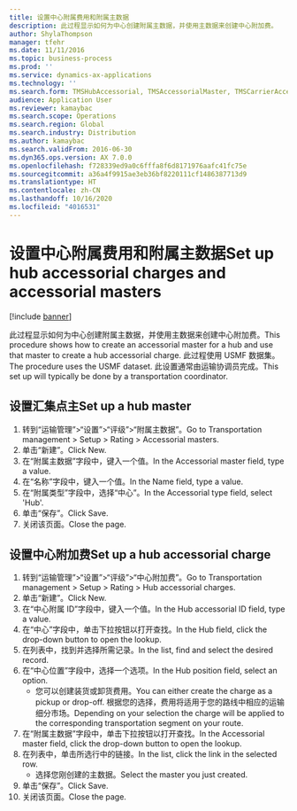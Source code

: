 ```yaml
---
title: 设置中心附属费用和附属主数据
description: 此过程显示如何为中心创建附属主数据，并使用主数据来创建中心附加费。
author: ShylaThompson
manager: tfehr
ms.date: 11/11/2016
ms.topic: business-process
ms.prod: ''
ms.service: dynamics-ax-applications
ms.technology: ''
ms.search.form: TMSHubAccessorial, TMSAccessorialMaster, TMSCarrierAccessorial
audience: Application User
ms.reviewer: kamaybac
ms.search.scope: Operations
ms.search.region: Global
ms.search.industry: Distribution
ms.author: kamaybac
ms.search.validFrom: 2016-06-30
ms.dyn365.ops.version: AX 7.0.0
ms.openlocfilehash: f728339ed9a0c6fffa8f6d8171976aafc41fc75e
ms.sourcegitcommit: a36a4f9915ae3eb36bf8220111cf1486387713d9
ms.translationtype: HT
ms.contentlocale: zh-CN
ms.lasthandoff: 10/16/2020
ms.locfileid: "4016531"
---
```

# <a name="set-up-hub-accessorial-charges-and-accessorial-masters"></a><span data-ttu-id="9af3d-103">设置中心附属费用和附属主数据</span><span class="sxs-lookup"><span data-stu-id="9af3d-103">Set up hub accessorial charges and accessorial masters</span></span>

[!include [banner](../../includes/banner.md)]

<span data-ttu-id="9af3d-104">此过程显示如何为中心创建附属主数据，并使用主数据来创建中心附加费。</span><span class="sxs-lookup"><span data-stu-id="9af3d-104">This procedure shows how to create an accessorial master for a hub and use that master to create a hub accessorial charge.</span></span> <span data-ttu-id="9af3d-105">此过程使用 USMF 数据集。</span><span class="sxs-lookup"><span data-stu-id="9af3d-105">The procedure uses the USMF dataset.</span></span> <span data-ttu-id="9af3d-106">此设置通常由运输协调员完成。</span><span class="sxs-lookup"><span data-stu-id="9af3d-106">This set up will typically be done by a transportation coordinator.</span></span>


## <a name="set-up-a-hub-master"></a><span data-ttu-id="9af3d-107">设置汇集点主</span><span class="sxs-lookup"><span data-stu-id="9af3d-107">Set up a hub master</span></span>
1. <span data-ttu-id="9af3d-108">转到“运输管理”>“设置”>“评级”>“附属主数据”。</span><span class="sxs-lookup"><span data-stu-id="9af3d-108">Go to Transportation management > Setup > Rating > Accessorial masters.</span></span>
2. <span data-ttu-id="9af3d-109">单击“新建”。</span><span class="sxs-lookup"><span data-stu-id="9af3d-109">Click New.</span></span>
3. <span data-ttu-id="9af3d-110">在“附属主数据”字段中，键入一个值。</span><span class="sxs-lookup"><span data-stu-id="9af3d-110">In the Accessorial master field, type a value.</span></span>
4. <span data-ttu-id="9af3d-111">在“名称”字段中，键入一个值。</span><span class="sxs-lookup"><span data-stu-id="9af3d-111">In the Name field, type a value.</span></span>
5. <span data-ttu-id="9af3d-112">在“附属类型”字段中，选择“中心”。</span><span class="sxs-lookup"><span data-stu-id="9af3d-112">In the Accessorial type field, select 'Hub'.</span></span>
6. <span data-ttu-id="9af3d-113">单击“保存”。</span><span class="sxs-lookup"><span data-stu-id="9af3d-113">Click Save.</span></span>
7. <span data-ttu-id="9af3d-114">关闭该页面。</span><span class="sxs-lookup"><span data-stu-id="9af3d-114">Close the page.</span></span>

## <a name="set-up-a-hub-accessorial-charge"></a><span data-ttu-id="9af3d-115">设置中心附加费</span><span class="sxs-lookup"><span data-stu-id="9af3d-115">Set up a hub accessorial charge</span></span>
1. <span data-ttu-id="9af3d-116">转到“运输管理”>“设置”>“评级”>“中心附加费”。</span><span class="sxs-lookup"><span data-stu-id="9af3d-116">Go to Transportation management > Setup > Rating > Hub accessorial charges.</span></span>
2. <span data-ttu-id="9af3d-117">单击“新建”。</span><span class="sxs-lookup"><span data-stu-id="9af3d-117">Click New.</span></span>
3. <span data-ttu-id="9af3d-118">在“中心附属 ID”字段中，键入一个值。</span><span class="sxs-lookup"><span data-stu-id="9af3d-118">In the Hub accessorial ID field, type a value.</span></span>
4. <span data-ttu-id="9af3d-119">在“中心”字段中，单击下拉按钮以打开查找。</span><span class="sxs-lookup"><span data-stu-id="9af3d-119">In the Hub field, click the drop-down button to open the lookup.</span></span>
5. <span data-ttu-id="9af3d-120">在列表中，找到并选择所需记录。</span><span class="sxs-lookup"><span data-stu-id="9af3d-120">In the list, find and select the desired record.</span></span>
6. <span data-ttu-id="9af3d-121">在“中心位置”字段中，选择一个选项。</span><span class="sxs-lookup"><span data-stu-id="9af3d-121">In the Hub position field, select an option.</span></span>
    * <span data-ttu-id="9af3d-122">您可以创建装货或卸货费用。</span><span class="sxs-lookup"><span data-stu-id="9af3d-122">You can either create the charge as a pickup or drop-off.</span></span> <span data-ttu-id="9af3d-123">根据您的选择，费用将适用于您的路线中相应的运输细分市场。</span><span class="sxs-lookup"><span data-stu-id="9af3d-123">Depending on your selection the charge will be applied to the corresponding transportation segment on your route.</span></span>  
7. <span data-ttu-id="9af3d-124">在“附属主数据”字段中，单击下拉按钮以打开查找。</span><span class="sxs-lookup"><span data-stu-id="9af3d-124">In the Accessorial master field, click the drop-down button to open the lookup.</span></span>
8. <span data-ttu-id="9af3d-125">在列表中，单击所选行中的链接。</span><span class="sxs-lookup"><span data-stu-id="9af3d-125">In the list, click the link in the selected row.</span></span>
    * <span data-ttu-id="9af3d-126">选择您刚创建的主数据。</span><span class="sxs-lookup"><span data-stu-id="9af3d-126">Select the master you just created.</span></span>  
9. <span data-ttu-id="9af3d-127">单击“保存”。</span><span class="sxs-lookup"><span data-stu-id="9af3d-127">Click Save.</span></span>
10. <span data-ttu-id="9af3d-128">关闭该页面。</span><span class="sxs-lookup"><span data-stu-id="9af3d-128">Close the page.</span></span>

